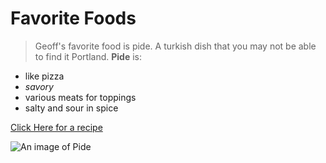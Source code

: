 # Favorite Foods

>Geoff's favorite food is pide. A turkish dish that you may not be able to find it Portland. **Pide** is:  

* like pizza
* _savory_
* various meats for toppings
* salty and sour in spice

[Click Here for a recipe](http://ozlemsturkishtable.com/2014/07/kiymali-pide-turkish-flat-bread-with-ground-meat-and-vegetables/)

![An image of Pide](https://ozlemsturkishtable.com/files/2014/07/IMG_2700.jpg)